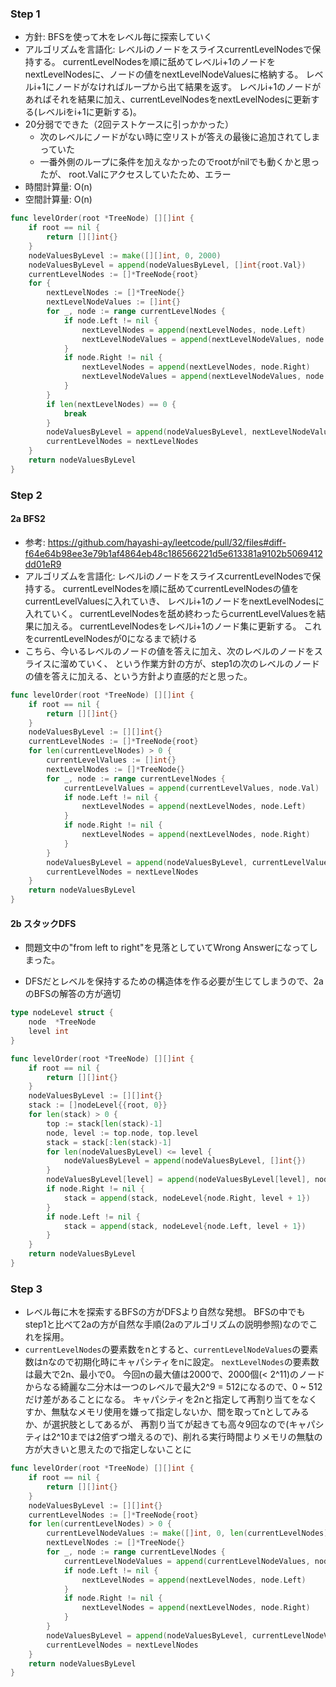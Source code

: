 
### Step 1
- 方針: BFSを使って木をレベル毎に探索していく
- アルゴリズムを言語化: レベルiのノードをスライスcurrentLevelNodesで保持する。
currentLevelNodesを順に舐めてレベルi+1のノードをnextLevelNodesに、ノードの値をnextLevelNodeValuesに格納する。
レベルi+1にノードがなければループから出て結果を返す。
レベルi+1のノードがあればそれを結果に加え、currentLevelNodesをnextLevelNodesに更新する(レベルiをi+1に更新する)。
- 20分弱でできた（2回テストケースに引っかかった）
    - 次のレベルにノードがない時に空リストが答えの最後に追加されてしまっていた
    - 一番外側のループに条件を加えなかったのでrootがnilでも動くかと思ったが、
    root.Valにアクセスしていたため、エラー
- 時間計算量: O(n)
- 空間計算量: O(n)

```Go
func levelOrder(root *TreeNode) [][]int {
	if root == nil {
		return [][]int{}
	}
	nodeValuesByLevel := make([][]int, 0, 2000)
	nodeValuesByLevel = append(nodeValuesByLevel, []int{root.Val})
	currentLevelNodes := []*TreeNode{root}
	for {
		nextLevelNodes := []*TreeNode{}
		nextLevelNodeValues := []int{}
		for _, node := range currentLevelNodes {
			if node.Left != nil {
				nextLevelNodes = append(nextLevelNodes, node.Left)
				nextLevelNodeValues = append(nextLevelNodeValues, node.Left.Val)
			}
			if node.Right != nil {
				nextLevelNodes = append(nextLevelNodes, node.Right)
				nextLevelNodeValues = append(nextLevelNodeValues, node.Right.Val)
			}
		}
		if len(nextLevelNodes) == 0 {
			break
		}
		nodeValuesByLevel = append(nodeValuesByLevel, nextLevelNodeValues)
		currentLevelNodes = nextLevelNodes
	}
	return nodeValuesByLevel
}
```

### Step 2
#### 2a BFS2
- 参考: https://github.com/hayashi-ay/leetcode/pull/32/files#diff-f64e64b98ee3e79b1af4864eb48c186566221d5e613381a9102b5069412dd01eR9
- アルゴリズムを言語化: レベルiのノードをスライスcurrentLevelNodesで保持する。
currentLevelNodesを順に舐めてcurrentLevelNodesの値をcurrentLevelValuesに入れていき、
レベルi+1のノードをnextLevelNodesに入れていく。
currentLevelNodesを舐め終わったらcurrentLevelValuesを結果に加える。
currentLevelNodesをレベルi+1のノード集に更新する。
これをcurrentLevelNodesが0になるまで続ける
- こちら、今いるレベルのノードの値を答えに加え、次のレベルのノードをスライスに溜めていく、
という作業方針の方が、step1の次のレベルのノードの値を答えに加える、という方針より直感的だと思った。

```Go
func levelOrder(root *TreeNode) [][]int {
	if root == nil {
		return [][]int{}
	}
	nodeValuesByLevel := [][]int{}
	currentLevelNodes := []*TreeNode{root}
	for len(currentLevelNodes) > 0 {
		currentLevelValues := []int{}
		nextLevelNodes := []*TreeNode{}
		for _, node := range currentLevelNodes {
			currentLevelValues = append(currentLevelValues, node.Val)
			if node.Left != nil {
				nextLevelNodes = append(nextLevelNodes, node.Left)
			}
			if node.Right != nil {
				nextLevelNodes = append(nextLevelNodes, node.Right)
			}
		}
		nodeValuesByLevel = append(nodeValuesByLevel, currentLevelValues)
		currentLevelNodes = nextLevelNodes
	}
	return nodeValuesByLevel
}
```

#### 2b スタックDFS
- 問題文中の"from left to right"を見落としていてWrong Answerになってしまった。

- DFSだとレベルを保持するための構造体を作る必要が生じてしまうので、2aのBFSの解答の方が適切
```Go
type nodeLevel struct {
	node  *TreeNode
	level int
}

func levelOrder(root *TreeNode) [][]int {
	if root == nil {
		return [][]int{}
	}
	nodeValuesByLevel := [][]int{}
	stack := []nodeLevel{{root, 0}}
	for len(stack) > 0 {
		top := stack[len(stack)-1]
		node, level := top.node, top.level
		stack = stack[:len(stack)-1]
		for len(nodeValuesByLevel) <= level {
			nodeValuesByLevel = append(nodeValuesByLevel, []int{})
		}
		nodeValuesByLevel[level] = append(nodeValuesByLevel[level], node.Val)
		if node.Right != nil {
			stack = append(stack, nodeLevel{node.Right, level + 1})
		}
		if node.Left != nil {
			stack = append(stack, nodeLevel{node.Left, level + 1})
		}
	}
	return nodeValuesByLevel
}
```

### Step 3
- レベル毎に木を探索するBFSの方がDFSより自然な発想。
BFSの中でもstep1と比べて2aの方が自然な手順(2aのアルゴリズムの説明参照)なのでこれを採用。
- `currentLevelNodes`の要素数をnとすると、`currentLevelNodeValues`の要素数はnなので初期化時にキャパシティをnに設定。
`nextLevelNodes`の要素数は最大で2n、最小で0。
今回nの最大値は2000で、2000個(< 2^11)のノードからなる綺麗な二分木は一つのレベルで最大2^9 = 512になるので、0 ~ 512だけ差があることになる。
キャパシティを2nと指定して再割り当てをなくすか、無駄なメモリ使用を嫌って指定しないか、間を取ってnとしてみるか、が選択肢としてあるが、
再割り当てが起きても高々9回なので(キャパシティは2^10までは2倍ずつ増えるので)、削れる実行時間よりメモリの無駄の方が大きいと思えたので指定しないことに

```Go
func levelOrder(root *TreeNode) [][]int {
	if root == nil {
		return [][]int{}
	}
	nodeValuesByLevel := [][]int{}
	currentLevelNodes := []*TreeNode{root}
	for len(currentLevelNodes) > 0 {
		currentLevelNodeValues := make([]int, 0, len(currentLevelNodes))
		nextLevelNodes := []*TreeNode{}
		for _, node := range currentLevelNodes {
			currentLevelNodeValues = append(currentLevelNodeValues, node.Val)
			if node.Left != nil {
				nextLevelNodes = append(nextLevelNodes, node.Left)
			}
			if node.Right != nil {
				nextLevelNodes = append(nextLevelNodes, node.Right)
			}
		}
		nodeValuesByLevel = append(nodeValuesByLevel, currentLevelNodeValues)
		currentLevelNodes = nextLevelNodes
	}
	return nodeValuesByLevel
}
```